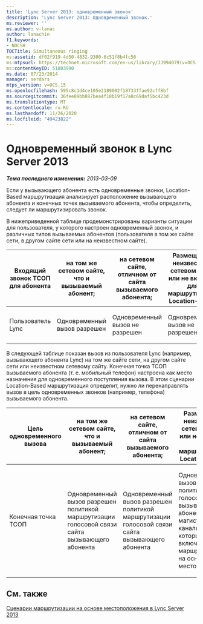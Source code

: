 ```yaml
---
title: 'Lync Server 2013: одновременный звонок'
description: 'Lync Server 2013: Одновременный звонок.'
ms.reviewer: ''
ms.author: v-lanac
author: lanachin
f1.keywords:
- NOCSH
TOCTitle: Simultaneous ringing
ms:assetid: df02f919-4d50-4832-9300-6c51f8b4fc56
ms:mtpsurl: https://technet.microsoft.com/en-us/library/JJ994079(v=OCS.15)
ms:contentKeyID: 51803990
ms.date: 07/23/2014
manager: serdars
mtps_version: v=OCS.15
ms.openlocfilehash: 595c8c1d4ce105e2189002f18733ffae92cff8bf
ms.sourcegitcommit: 36fee89bb887bea4f18b19f17a8c69daf5bc423d
ms.translationtype: MT
ms.contentlocale: ru-RU
ms.lasthandoff: 11/26/2020
ms.locfileid: "49423822"
---
```

# <a name="simultaneous-ringing-in-lync-server-2013"></a>Одновременный звонок в Lync Server 2013

<div data-xmlns="http://www.w3.org/1999/xhtml">

<div class="topic" data-xmlns="http://www.w3.org/1999/xhtml" data-msxsl="urn:schemas-microsoft-com:xslt" data-cs="https://msdn.microsoft.com/">

<div data-asp="https://msdn2.microsoft.com/asp">



</div>

<div id="mainSection">

<div id="mainBody">

<span> </span>

_**Тема последнего изменения:** 2013-03-09_

Если у вызывающего абонента есть одновременные звонки, Location-Based маршрутизация анализирует расположение вызывающего абонента и конечных точек вызываемого абонента, чтобы определить, следует ли маршрутизировать звонок.

В нижеприведенной таблице продемонстрированы варианты ситуации для пользователя, у которого настроен одновременный звонок, и различных типов вызываемых абонентов (пользователя в том же сайте сети, в другом сайте сети или на неизвестном сайте).


<table>
<colgroup>
<col style="width: 25%" />
<col style="width: 25%" />
<col style="width: 25%" />
<col style="width: 25%" />
</colgroup>
<thead>
<tr class="header">
<th>Входящий звонок ТСОП для абонента</th>
<th>на том же сетевом сайте, что и вызываемый абонент;</th>
<th>на сетевом сайте, отличном от сайта вызываемого абонента;</th>
<th>Размещен на неизвестном сетевом сайте или не включен для маршрутизации Location-Based</th>
</tr>
</thead>
<tbody>
<tr class="odd">
<td><p>Пользователь Lync</p></td>
<td><p>Одновременный вызов разрешен</p></td>
<td><p>Одновременный вызов не разрешен</p></td>
<td><p>Одновременный вызов не разрешен</p></td>
</tr>
</tbody>
</table>

  
В следующей таблице показан вызов из пользователя Lync (например, вызывающего абонента Lync) на том же сайте сети, на другом сайте сети или неизвестном сетевому сайту. Конечная точка ТСОП вызываемого абонента (т. е. мобильный телефон) настроена как место назначения для одновременного поступления вызова. В этом сценарии Location-Based маршрутизация определит, нужно ли перенаправлять вызов в цель одновременных звонков (например, телефона) вызываемого абонента.


<table>
<colgroup>
<col style="width: 25%" />
<col style="width: 25%" />
<col style="width: 25%" />
<col style="width: 25%" />
</colgroup>
<thead>
<tr class="header">
<th>Цель одновременного вызова</th>
<th>на том же сетевом сайте, что и вызываемый абонент;</th>
<th>на сетевом сайте, отличном от сайта вызываемого абонента;</th>
<th>Размещен на неизвестном сетевом сайте или не включен для маршрутизации Location-Based</th>
</tr>
</thead>
<tbody>
<tr class="odd">
<td><p>Конечная точка ТСОП</p></td>
<td><p>Одновременный вызов разрешен политикой маршрутизации голосовой связи сайта вызывающего абонента</p></td>
<td><p>Одновременный вызов разрешен политикой маршрутизации голосовой связи сайта вызывающего абонента</p></td>
<td><p>Одновременный вызов разрешен политикой голосовой связи вызывающего абонента на магистральные каналы, для которых не включена маршрутизация на основе местоположения</p></td>
</tr>
</tbody>
</table>


<div>

## <a name="see-also"></a>См. также


[Сценарии маршрутизации на основе местоположения в Lync Server 2013](lync-server-2013-scenarios-for-location-based-routing.md)  
  

</div>

</div>

<span> </span>

</div>

</div>

</div>

